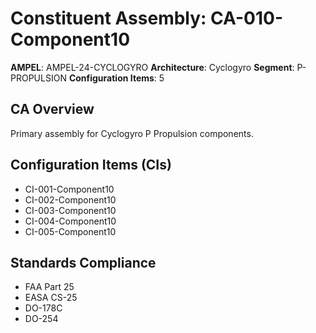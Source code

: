 # Constituent Assembly: CA-010-Component10

**AMPEL**: AMPEL-24-CYCLOGYRO
**Architecture**: Cyclogyro
**Segment**: P-PROPULSION
**Configuration Items**: 5

## CA Overview
Primary assembly for Cyclogyro P Propulsion components.

## Configuration Items (CIs)
- CI-001-Component10
- CI-002-Component10
- CI-003-Component10
- CI-004-Component10
- CI-005-Component10

## Standards Compliance
- FAA Part 25
- EASA CS-25
- DO-178C
- DO-254
